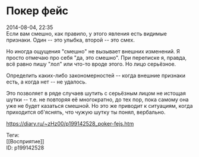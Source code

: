Покер фейс
===========

   
 2014-08-04, 22:35   
  Если вам смешно, как правило, у этого явления есть видимые признаки. Один -- это улыбка, второй -- это смех.   
   
 Но иногда ощущения "смешно" не вызывает внешних изменений. Я просто отмечаю про себя "да, это смешно". При переписке я, правда, всё равно пишу "лол" или что-то вроде этого. Но лицо серьёзное.   
   
 Определить каких-либо закономерностей -- когда внешние признаки есть, а когда нет -- не удалось.   
   
 Это позволяет в ряде случаев шутить с серьёзным лицом не истощая шутки -- т.е. не повторяя её многократно, до тех пор, пока самому она уже не будет казаться смешной. Но это же приводит к ситуациям, когда приходится об'яснять, что чужую шутку ты понял, вербально.   
    
 <https://diary.ru/~zHz00/p199142528_poker-fejs.htm>   
   
 Теги:   
 [[Восприятие]]   
 ID: p199142528